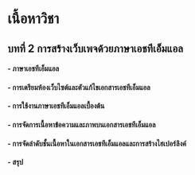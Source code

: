 # เนื้อหาวิชา
## บทที่ 2 การสร้างเว็บเพจด้วยภาษาเอชทีเอ็มแอล
#### - ภาษาเอชทีเอ็มแอล	
#### - การเตรียมห้องเว็บไซต์และตัวแก้ไขเอกสารเอชทีเอ็มแอล	
#### - การใช้งานภาษาเอชทีเอ็มแอลเบื้องต้น	
#### - การจัดการเนื้อหาข้อความและภาพบนเอกสารเอชทีเอ็มแอล	
#### - การจัดลำดับชั้นเนื้อหาในเอกสารเอชทีเอ็มแอลและการสร้างไฮเปอร์ลิงค์
#### - สรุป